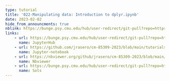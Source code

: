```yaml
---
type: tutorial
title: '022-Manipulating data: Introduction to dplyr.ipynb'
date: 2023-02-02
hide_from_announcments: true
nblink: https://bunge.psy.cmu.edu/hub/user-redirect/git-pull?repo=https%3A%2F%2Fgithub.com%2Fjrasero%2Fcm-85309-2023&urlpath=tree%2Fcm-85309-2023%2Ftutorials%2Fweek-2%2F022-Manipulating_data-Introduction_to_dplyr.ipynb&branch=main
links:
    - url: https://bunge.psy.cmu.edu/hub/user-redirect/git-pull?repo=https%3A%2F%2Fgithub.com%2Fjrasero%2Fcm-85309-2023&urlpath=tree%2Fcm-85309-2023%2Ftutorials%2Fweek-2%2F022-Manipulating_data-Introduction_to_dplyr.ipynb&branch=main
      name: JupyterHub
    - url: https://github.com/jrasero/cm-85309-2023/blob/main/tutorials/week-2/022-Manipulating_data-Introduction_to_dplyr.ipynb
      name: Jupyter-notebook
    - url: https://nbviewer.org/github/jrasero/cm-85309-2023/blob/main/tutorials/week-2/022-Manipulating_data-Introduction_to_dplyr.ipynb
      name: Nbviewer
    - url: https://bunge.psy.cmu.edu/hub/user-redirect/git-pull?repo=https%3A%2F%2Fgithub.com%2Fjrasero%2Fcm-85309-2023&urlpath=tree%2Fcm-85309-2023%2Ftutorials%2Fweek-2%2F022-Manipulating_data-Introduction_to_dplyr_w_sols.ipynb&branch=main
      name: Sols
---
```

